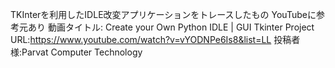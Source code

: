 TKInterを利用したIDLE改変アプリケーションをトレースしたもの
YouTubeに参考元あり
動画タイトル: Create your Own Python IDLE | GUI Tkinter Project
URL:https://www.youtube.com/watch?v=vYODNPe6Is8&list=LL
投稿者様:Parvat Computer Technology
